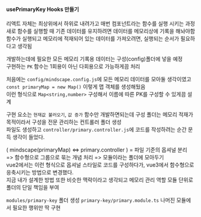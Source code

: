 #### usePrimaryKey Hooks 만들기

리액트 자체는 최상위에서 하위로 내려가고 매번 컴포넌트라는 함수를 실행 시키는 과정  
새로 함수를 실행할 때 기존 데이터를 유지하려면 데이터를 메모리상에 기록을 해놔야함  
함수가 실행되고 메모리에 적재되어 있는 데이터를 가져오려면, 실행되는 순서가 필요하다고 생각됨

개발하는데에 필요한 모든 메모리 기록용 데이터는 구성(config)폴더에 넣을 예정  
구현하는 `PK` 함수는 1회용이 아닌 다회용으로 가능하게끔 처리

처음에는 `config/mindscape.config.js`에 모든 메모리 데이터를 모아둘 생각이였고 `const primaryMap = new Map()` 이렇게 맵 객체를 생성해뒀음  
이런 형식으로 `Map<string,number>` 구성해서 이름에 따른 PK를 구성할 수 있게끔 설계

구현 요소는 `현재값 불러오기`, `값 증가` 함수만 개발하면되는데 구성 폴더는 메모리 적재가 목적이라서 구성을 전문 관리하는 컨트롤러 폴더 생성  
파일도 생성하고 `controller/primary.controller.js`에 코드를 작성하려는 순간 문득 생각이 들었다.

( mindscape(primaryMap) <=> primary.controller ) = 파일 기준의 옵셔널 분리 => 함수형으로 그룹으로 묶는 개념 처리 => 모듈이라는 폴더에 모아두기  
vue2에서는 이런 형식으로 옵셔널 스타일로 코드를 구성하다가, vue3에서 함수형으로 응축시키는 방법으로 변경했다.  
지금 내가 설계한 방법 또한 비슷한 맥락이라고 생각되고 메모리 관리 역할 모듈 단위로 폴더의 단일 책임을 부여

`modules/primary-key` 폴더 생성 `primary-key/primary.module.ts` 나머진 모듈에서 필요한 행위만 딱 구현
